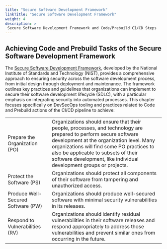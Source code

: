 ```yaml
---
title: "Secure Software Development Framework"
linkTitle: "Secure Software Development Framework"
weight: 4
description: >
 Secure Software Development Framework and Code/Prebuild CI/CD Steps
---
```


## Achieving Code and Prebuild Tasks of the Secure Software Development Framework

The [Secure Software Development Framework](https://nvlpubs.nist.gov/nistpubs/specialpublications/nist.sp.800-218.pdf), developed by the National Institute of Standards and Technology (NIST), provides a comprehensive approach to ensuring security across the software development process, from initial design through deployment and maintenance. The framework outlines key practices and guidelines that organizations can implement to secure their software development lifecycle (SDLC), with a particular emphasis on integrating security into automated processes. This chapter focuses specifically on DevSecOps tooling and practices related to Code and Prebuild actions of the CI/CD pipeline to achieve:

[//]: # (- Prepare the Organization &#40;PO&#41;: Organizations should ensure that their people,)

[//]: # (to subsets of their software development, like individual development groups or projects.)

[//]: # ()
[//]: # (- Protect the Software &#40;PS&#41;: Organizations should protect all components of their software from tampering and unauthorized access.)

[//]: # ()
[//]: # (- Produce Well-Secured Software &#40;PW&#41;: Organizations should produce well-secured software with minimal security vulnerabilities in its releases.)

[//]: # ()
[//]: # (- Respond to Vulnerabilities &#40;RV&#41;: Organizations should identify residual vulnerabilities in their software releases and respond appropriately to address those vulnerabilities and prevent similar ones from occurring in the future.)

|                                    |                                                                                                                                                                                                                                                                                                                        |
|------------------------------------|------------------------------------------------------------------------------------------------------------------------------------------------------------------------------------------------------------------------------------------------------------------------------------------------------------------------|
| Prepare the Organization (PO)      | Organizations should ensure that their people, processes, and technology are prepared to perform secure software development at the organization level. Many organizations will find some PO practices to also be applicable to subsets of their software development, like individual development groups or projects. |
| Protect the Software (PS)          | Organizations should protect all components of their software from tampering and unauthorized access.                                                                                                                                                                                                                  |
| Produce Well-Secured Software (PW) | Organizations should produce well-secured software with minimal security vulnerabilities in its releases.                                                                                                                                                                                                              |
| Respond to Vulnerabilities (RV)    | Organizations should identify residual vulnerabilities in their software releases and respond appropriately to address those vulnerabilities and prevent similar ones from occurring in the future.
